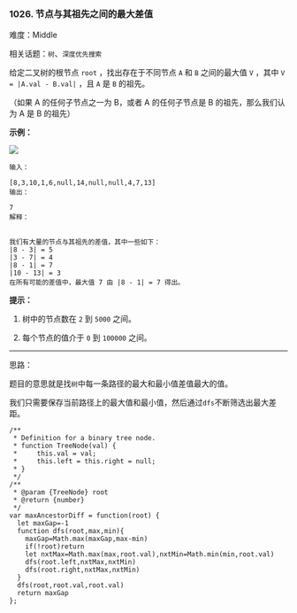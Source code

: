 ### 1026. 节点与其祖先之间的最大差值

难度：Middle

相关话题：`树`、`深度优先搜索`

给定二叉树的根节点 `root` ，找出存在于不同节点 `A`  和 `B` 之间的最大值  `V` ，其中 `V = |A.val - B.val|` ，且 `A` 是 `B` 的祖先。



（如果 A 的任何子节点之一为 B，或者 A 的任何子节点是 B 的祖先，那么我们认为 A 是 B 的祖先）







 **示例：** 



![](https://assets.leetcode-cn.com/aliyun-lc-upload/uploads/2019/04/12/2whqcep.jpg)




```
输入：

[8,3,10,1,6,null,14,null,null,4,7,13]
输出：

7
解释： 


我们有大量的节点与其祖先的差值，其中一些如下：
|8 - 3| = 5
|3 - 7| = 4
|8 - 1| = 7
|10 - 13| = 3
在所有可能的差值中，最大值 7 由 |8 - 1| = 7 得出。

```





 **提示：** 





1. 树中的节点数在 `2` 到 `5000` 之间。

2. 每个节点的值介于 `0` 到 `100000` 之间。






-----

思路：

题目的意思就是找`树`中每一条路径的最大和最小值差值最大的值。

我们只需要保存当前路径上的最大值和最小值，然后通过`dfs`不断筛选出最大差距。


```
/**
 * Definition for a binary tree node.
 * function TreeNode(val) {
 *     this.val = val;
 *     this.left = this.right = null;
 * }
 */
/**
 * @param {TreeNode} root
 * @return {number}
 */
var maxAncestorDiff = function(root) {
  let maxGap=-1
  function dfs(root,max,min){
    maxGap=Math.max(maxGap,max-min)
    if(!root)return
    let nxtMax=Math.max(max,root.val),nxtMin=Math.min(min,root.val)
    dfs(root.left,nxtMax,nxtMin)
    dfs(root.right,nxtMax,nxtMin)
  }
  dfs(root,root.val,root.val)
  return maxGap
};



```
